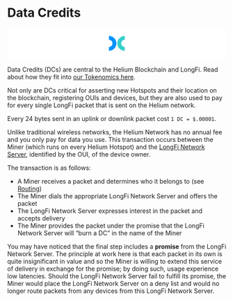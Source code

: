 # Data Credits

![](../.gitbook/assets/dc.jpg)

Data Credits \(DCs\) are central to the Helium Blockchain and LongFi. Read about how they fit into [our Tokenomics here](../blockchain/tokens.md).

Not only are DCs critical for asserting new Hotspots and their location on the blockchain, registering OUIs and devices, but they are also used to pay for every single LongFi packet that is sent on the Helium network.

Every 24 bytes sent in an uplink or downlink packet cost `1 DC = $.00001`.

Unlike traditional wireless networks, the Helium Network has no annual fee and you only pay for data you use. This transaction occurs between the Miner \(which runs on every Helium Hotspot\) and the [LongFi Network Server](longfi-network-server.md), identified by the OUI, of the device owner.

The transaction is as follows:

* A Miner receives a packet and determines who it belongs to \(see [Routing](longfi-routing.md)\)
* The Miner dials the appropriate LongFi Network Server and offers the packet
* The LongFi Network Server expresses interest in the packet and accepts delivery
* The Miner provides the packet under the promise that the LongFi Network Server will “burn a DC” in the name of the Miner

You may have noticed that the final step includes a **promise** from the LongFi Network Server. The principle at work here is that each packet in its own is quite insignificant in value and so the Miner is willing to extend this service of delivery in exchange for the promise; by doing such, usage experience low latencies. Should the LongFi Network Server fail to fulfill its promise, the Miner would place the LongFi Network Server on a deny list and would no longer route packets from any devices from this LongFi Network Server.

